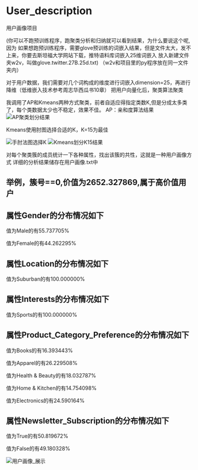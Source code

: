 # User_description
   用户画像项目

   
(你可以不跑预训练程序，跑聚类分析和归纳就可以看到结果，为什么要说这个呢,因为
如果想跑预训练程序，需要glove预训练的词嵌入结果，但是文件太大，发不上来，你要去斯坦福大学网站下载，推特语料库词嵌入25维词嵌入
放入新建文件夹w2v，叫做glove.twitter.27B.25d.txt)    （w2v和项目里的py程序放在同一文件夹内）


对于用户数据，我们需要对几个词构成的维度进行词嵌入dimension=25，再进行降维（低维嵌入技术参考周志华西瓜书10章）
把用户向量化后，聚类算法聚类


我调用了AP和Kmeans两种方式聚类，前者自适应得指定类数K,但是分成太多类了，每个类数据太少也不稳定，效果不佳。
AP：亲和度算法结果
![AP聚类划分结果](https://github.com/user-attachments/assets/730a025f-44f0-4470-bcbc-2e6697ba5033)


Kmeans使用肘图选择合适的K，K=15为最佳


![手肘法图选择K](https://github.com/user-attachments/assets/0cf4533f-3a77-422a-acc6-b9402ecef9c5)
![Kmeans划分K15结果](https://github.com/user-attachments/assets/62a436bf-1887-4f33-86fb-30156e4aaabb)


对每个聚类簇的成员统计一下各种属性，找出该簇的共性，这就是一种用户画像方式
详细的分析结果储存在用户画像.txt中

举例，簇号==0,价值为2652.327869,属于高价值用户
---------------------------------------------------


属性Gender的分布情况如下
---------------------------------------------------

值为Male的有55.737705%

值为Female的有44.262295%


属性Location的分布情况如下
---------------------------------------------------

值为Suburban的有100.000000%


属性Interests的分布情况如下
---------------------------------------------------

值为Sports的有100.000000%


属性Product_Category_Preference的分布情况如下
---------------------------------------------------

值为Books的有16.393443%

值为Apparel的有26.229508%

值为Health & Beauty的有18.032787%

值为Home & Kitchen的有14.754098%

值为Electronics的有24.590164%


属性Newsletter_Subscription的分布情况如下
---------------------------------------------------

值为True的有50.819672%

值为False的有49.180328%


![用户画像_展示](https://github.com/user-attachments/assets/19752a92-1384-4d0e-8d28-8559788000fd)
